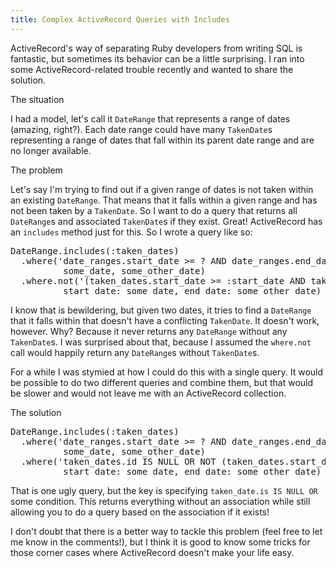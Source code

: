 ```yaml
---
title: Complex ActiveRecord Queries with Includes
---
```

<p>ActiveRecord's way of separating Ruby developers from writing SQL is fantastic, but sometimes its behavior can be a little surprising. I ran into some ActiveRecord-related trouble recently and wanted to share the solution.</p>

<p class="lead">The situation</p>
<p>I had a model, let's call it <code>DateRange</code> that represents a range of dates (amazing, right?). Each date range could have many <code>TakenDate</code>s representing a range of dates that fall within its parent date range and are no longer available.</p>
<p class="lead">The problem</p>
<p>Let's say I'm trying to find out if a given range of dates is not taken within an existing <code>DateRange</code>. That means that it falls within a given range and has not been taken by a <code>TakenDate</code>. So I want to do a query that returns all <code>DateRange</code>s and associated <code>TakenDate</code>s if they exist. Great! ActiveRecord has an <code>includes</code> method just for this. So I wrote a query like so:</p>
<pre>
DateRange.includes(:taken_dates)
  .where('date_ranges.start_date >= ? AND date_ranges.end_date <= ?', 
          some_date, some_other_date)
  .where.not('(taken_dates.start_date >= :start_date AND taken_dates.start_date <= :end_date) OR (taken_date.end_date >= :start_date AND taken_date.end_date <= :end_date)', 
          start_date: some_date, end_date: some_other_date)
</pre>
<p>I know that is bewildering, but given two dates, it tries to find a <code>DateRange</code> that it falls within that doesn't have a conflicting <code>TakenDate</code>. It doesn't work, however. Why? Because it never returns any <code>DateRange</code> without any <code>TakenDate</code>s. I was surprised about that, because I assumed the <code>where.not</code> call would happily return any <code>DateRange</code>s without <code>TakenDate</code>s.</p>
<p>For a while I was stymied at how I could do this with a single query. It would be possible to do two different queries and combine them, but that would be slower and would not leave me with an ActiveRecord collection.</p>
<p class="lead">The solution</p>
<pre>
DateRange.includes(:taken_dates)
  .where('date_ranges.start_date >= ? AND date_ranges.end_date <= ?', 
          some_date, some_other_date)
  .where('taken_dates.id IS NULL OR NOT (taken_dates.start_date >= :start_date AND taken_dates.start_date <= :end_date) OR (taken_date.end_date >= :start_date AND taken_date.end_date <= :end_date)', 
          start_date: some_date, end_date: some_other_date)
</pre>
<p>That is one ugly query, but the key is specifying <code>taken_date.is IS NULL OR</code> some condition. This returns everything without an association while still allowing you to do a query based on the association if it exists!</p>
<p>I don't doubt that there is a better way to tackle this problem (feel free to let me know in the comments!), but I think it is good to know some tricks for those corner cases where ActiveRecord doesn't make your life easy.</p>
